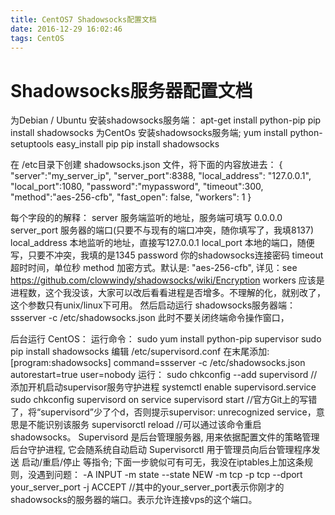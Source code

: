 ```yaml
---
title: CentOS7 Shadowsocks配置文档
date: 2016-12-29 16:02:46
tags: CentOS
---
```


# Shadowsocks服务器配置文档

为Debian / Ubuntu 安装shadowsocks服务端：
apt-get install python-pip
pip install shadowsocks
为CentOs 安装shadowsocks服务端;
yum install python-setuptools
easy_install pip
pip install shadowsocks


在 /etc目录下创建  shadowsocks.json 文件，将下面的内容放进去：
{
"server":"my_server_ip",
"server_port":8388,
"local_address": "127.0.0.1",
"local_port":1080,
"password":"mypassword",
"timeout":300,
"method":"aes-256-cfb",
"fast_open": false,
"workers": 1
}


每个字段的的解释：
server   服务端监听的地址，服务端可填写 0.0.0.0
server_port     服务器的端口(只要不与现有的端口冲突，随你填写了，我填8137)
local_address     本地监听的地址，直接写127.0.0.1
local_port     本地的端口，随便写，只要不冲突，我填的是1345
password     你的shadowsocks连接密码
timeout     超时时间，单位秒
method     加密方式。默认是: "aes-256-cfb", 详见：see https://github.com/clowwindy/shadowsocks/wiki/Encryption
workers    应该是进程数，这个我没该，大家可以改后看看进程是否增多。不理解的化，就别改了，这个参数只有unix/linux下可用。
然后启动运行 shadowsocks服务器端：
ssserver -c /etc/shadowsocks.json
此时不要关闭终端命令操作窗口，

后台运行
CentOS：
运行命令：
sudo yum install python-pip supervisor
sudo pip install shadowsocks
编辑 /etc/supervisord.conf 在末尾添加:
[program:shadowsocks]
command=ssserver -c /etc/shadowsocks.json
autorestart=true
user=nobody
运行：
sudo chkconfig --add supervisord  //添加开机启动supervisor服务守护进程   systemctl enable supervisord.service
sudo chkconfig supervisord on
service supervisord start   //官方Git上的写错了，将“supervisord”少了个d，否则提示supervisor: unrecognized  service，意思是不能识别该服务
supervisorctl reload  //可以通过该命令重启shadowsocks。
Supervisord 是后台管理服务器, 用来依据配置文件的策略管理后台守护进程, 它会随系统自动启动
Supervisorctl 用于管理员向后台管理程序发送 启动/重启/停止 等指令;
下面一步貌似可有可无，我没在iptables上加这条规则，没遇到问题：
-A INPUT -m state --state NEW -m tcp -p tcp --dport your_server_port -j ACCEPT
//其中的your_server_port表示你刚才的shadowsocks的服务器的端口。表示允许连接vps的这个端口。